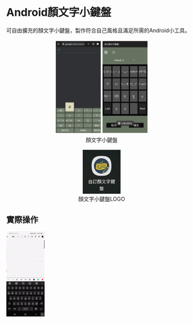 # Android顏文字小鍵盤
可自由擴充的顏文字小鍵盤，製作符合自己風格且滿足所需的Android小工具。
<div align=center><img alt="costom_keyboard" src="./images/all.png" width=50%></div>
<div align=center id="allScene">顏文字小鍵盤</div>
<br/>
<div align=center><img alt="costom_keyboard_icon" src="./images/icon.jpg" width=20%></div>
<div align=center id="allScene">顏文字小鍵盤LOGO</div>

## 實際操作
<div><img alt="costom_keyboard_icon" src="./images/switch_keyboard.gif" width=20%></div>
